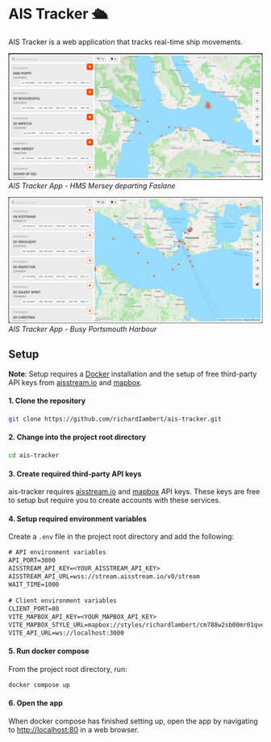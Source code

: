 # AIS Tracker 🛳️

AIS Tracker is a web application that tracks real-time ship movements.

![ais-tracker-screenshot-0](./ais-tracker-screenshot-0.png)
_AIS Tracker App - HMS Mersey departing Faslane_

![ais-tracker-screenshot-1](./ais-tracker-screenshot-1.png)
_AIS Tracker App - Busy Portsmouth Harbour_

## Setup

**Note**: Setup requires a [Docker](https://docs.docker.com/get-started/introduction/get-docker-desktop/) installation and the setup of free third-party API keys from [aisstream.io](https://aisstream.io) and [mapbox](https://mapbox.com).

#### 1. Clone the repository

```bash
git clone https://github.com/richardIambert/ais-tracker.git
```

#### 2. Change into the project root directory

```bash
cd ais-tracker
```

#### 3. Create required third-party API keys

ais-tracker requires [aisstream.io](https://aisstream.io/apikeys) and [mapbox](https://console.mapbox.com/account/access-tokens) API keys. These keys are free to setup but require you to create accounts with these services.

#### 4. Setup required environment variables

Create a `.env` file in the project root directory and add the following:

```
# API environment variables
API_PORT=3000
AISSTREAM_API_KEY=<YOUR_AISSTREAM_API_KEY>
AISSTREAM_API_URL=wss://stream.aisstream.io/v0/stream
WAIT_TIME=1000

# Client environment variables
CLIENT_PORT=80
VITE_MAPBOX_API_KEY=<YOUR_MAPBOX_API_KEY>
VITE_MAPBOX_STYLE_URL=mapbox://styles/richardlambert/cm788w2sb00mr01qvesiycpqp
VITE_API_URL=ws://localhost:3000
```

#### 5. Run docker compose

From the project root directory, run:

```bash
docker compose up
```

#### 6. Open the app

When docker compose has finished setting up, open the app by navigating to [http://localhost:80](http://localhost:80) in a web browser.
